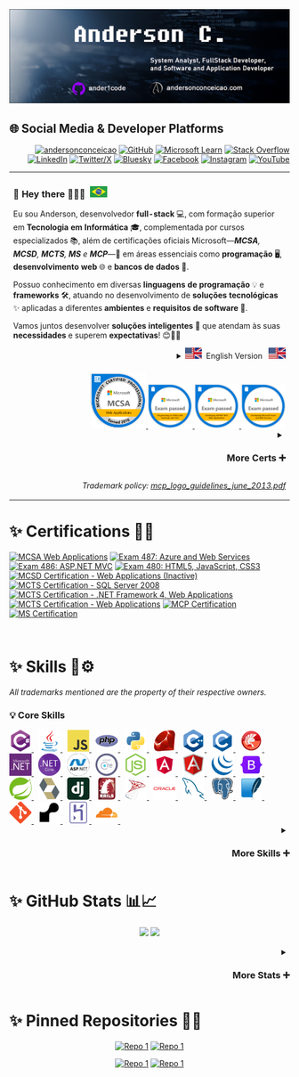 <div align="center">
  <img src="./assets/banner.png" alt="Header">
</div>

## 🌐 Social Media & Developer Platforms  

<div align="right">

[![andersonconceicao](https://img.shields.io/badge/andersonconceicao.com-2D4355?style=for-the-badge&logo=google-chrome&logoColor=white)](https://andersonconceicao.com/)
[![GitHub](https://img.shields.io/badge/GitHub-181717?style=for-the-badge&logo=github&logoColor=white)](https://github.andersonconceicao.com/)
[![Microsoft Learn](https://img.shields.io/badge/Microsoft%20Learn-0078D4?style=for-the-badge&logo=microsoft&logoColor=white)](https://learn.microsoft.com/)
[![Stack Overflow](https://img.shields.io/badge/Stack%20Overflow-F58025?style=for-the-badge&logo=stackoverflow&logoColor=white)](https://stack.andersonconceicao.com/)
[![LinkedIn](https://img.shields.io/badge/LinkedIn-0A66C2?style=for-the-badge&logo=linkedin&logoColor=white)](https://www.linkedin.com/)
[![Twitter/X](https://img.shields.io/badge/Twitter/X-000000?style=for-the-badge&logo=x&logoColor=white)](https://x.andersonconceicao.com/)
[![Bluesky](https://img.shields.io/badge/Bluesky-0055FF?style=for-the-badge&logo=bluesky&logoColor=white)](https://bsky.app/profile/andersonconceicao.com)
[![Facebook](https://img.shields.io/badge/Facebook-1877F2?style=for-the-badge&logo=facebook&logoColor=white)](https://face.andersonconceicao.com/)
[![Instagram](https://img.shields.io/badge/Instagram-E4405F?style=for-the-badge&logo=instagram&logoColor=white)](https://insta.andersonconceicao.com/)
[![YouTube](https://img.shields.io/badge/YouTube-FF0000?style=for-the-badge&logo=youtube&logoColor=white)](https://youtube.andersonconceicao.com/)

</div>

<table>
  <tr>
    <td>
      <div>
        <h3>🌟 <strong>Hey there</strong> 👋🏻😁 &nbsp;<img src="assets/flags/portuguese.png" style="height:20px;" alt="Portuguese Flag"></h3>
        <p>
          Eu sou Anderson, desenvolvedor <strong>full-stack</strong> 💻, com formação superior em <strong>Tecnologia em Informática</strong> 🎓,
          complementada por cursos especializados 📚, além de certificações oficiais Microsoft—<em><strong>MCSA</strong>, <strong>MCSD</strong>, <strong>MCTS</strong>, <strong>MS</strong> e <strong>MCP</strong></em>—🏅
          em áreas essenciais como <strong>programação</strong> 🖥️, <strong>desenvolvimento web</strong> 🌐 e <strong>bancos de dados</strong> 💾.
        </p>
        <p>
          Possuo conhecimento em diversas <strong>linguagens de programação</strong> 💡 e <strong>frameworks</strong> 🛠️,
          atuando no desenvolvimento de <strong>soluções tecnológicas</strong> ✨ aplicadas a diferentes <strong>ambientes</strong> e <strong>requisitos de software</strong> 🌟.
        </p>
        <p>
          Vamos juntos desenvolver <strong>soluções inteligentes</strong> 🤖 que atendam às suas <strong>necessidades</strong> e superem <strong>expectativas</strong>! 😊🚀✨
        </p>
      </div>
      <details align="right">
        <summary>
          <img src="assets/flags/english.png" style="height:20px;" alt="English Flag">&nbsp;&nbsp;English Version&nbsp;&nbsp;
          <img src="assets/flags/english.png" style="height:20px;" alt="English Flag">
        </summary>
        <br>
        <p>
          <em>I am Anderson, a</em> <strong><em>full-stack developer</em></strong> 💻 <em>with a bachelor's degree in</em> 
          <strong><em>Information Technology</em></strong> 🎓,
          <em>complemented by specialized courses</em> 📚 <em>and official Microsoft certifications—</em>
          <strong><em>MCSA</em>, <em>MCSD</em>, <em>MCTS</em>, <em>MS</em>, <em>MCP</em></strong>—🏅
          <em>in key areas such as</em> <strong><em>programming</em></strong> 🖥️, <strong><em>web development</em></strong> 🌐, 
          <em>and</em> <strong><em>databases</em></strong> 💾.
        </p>
        <p>
          <em>I have expertise in various</em> <strong><em>programming languages</em></strong> 💡 <em>and</em> 
          <strong><em>frameworks</em></strong> 🛠️,
          <em>working on the development of</em> <strong><em>technological solutions</em></strong> ✨ 
          <em>tailored to different</em> <strong><em>environments</em></strong> <em>and</em> 
          <strong><em>software requirements</em></strong> 🌟.
        </p>
        <p>
          <em>Let's work together to develop</em> <strong><em>smart solutions</em></strong> 🤖 
          <em>that meet your</em> <strong><em>needs</em></strong> <em>and exceed your</em> 
          <strong><em>expectations</em></strong>! 😊🚀✨
        </p>
      </details>
    </td>
  </tr>
  <tr>
    <td>
      <br>
      <div align="right">
        <a href="https://www.credly.com/badges/c4a6bfa3-6cdb-49c9-beb0-ac804606c3d6/public_url">
          <img src="assets/certifications/credly/mcsa-web-applications-certified-2016.png"
               alt="MCSA Web Applications Certified 2016" style="height:100px;">
        </a>
        <a href="https://www.credly.com/badges/3e82880c-b590-4d3b-b74f-e6a9bdffd87e/public_url">
          <img src="assets/certifications/credly/exam-480-programming-in-html5-with-javascript-and-css3.png"
               alt="Exam 480: Programming in HTML5 with JavaScript and CSS3" style="height:80px;">
        </a>
        <a href="https://www.credly.com/badges/42df4d45-b0ea-4ceb-b65f-5de9cabab4d9/public_url">
          <img src="assets/certifications/credly/exam-486-developing-asp-net-mvc-web-applications.png"
               alt="Exam 486: Developing ASP.NET MVC Web Applications" style="height:80px;">
        </a>
        <a href="https://www.credly.com/badges/8835a8be-b60c-4c71-893f-7b47f7950296/public_url">
          <img src="assets/certifications/credly/exam-487-developing-microsoft-azure-and-web-services.png"
               alt="Exam 487: Developing Microsoft Azure and Web Services" style="height:80px;">
        </a>
      </div>
      <div>
        <details>
          <summary align="right"><h3>More Certs ➕</h3></summary>
          <div align="right">
            <a href="https://mcp.andersonconceicao.com">
              <img src="assets/certifications/transcription/mcsd.png" alt="MCSD Certification" style="height:80px;">
            </a>
            <a href="https://mcp.andersonconceicao.com">
              <img src="assets/certifications/transcription/mcp.png" alt="MCP Certification" style="height:50px;">
            </a>
            <a href="https://mcp.andersonconceicao.com">
              <img src="assets/certifications/transcription/mcts.png" alt="MCTS Certification" style="height:50px;">
            </a>
            <a href="https://mcp.andersonconceicao.com">
              <img src="assets/certifications/transcription/ms.png" alt="MS Certification" style="height:50px;">
            </a>
          </div>
        </details>
        <p align="right"><em>Trademark policy: <a href="https://download.microsoft.com/download/5/4/f/54f69536-6b19-4817-ab48-ab2c6856eae5/mcp_logo_guidelines_june_2013.pdf">mcp_logo_guidelines_june_2013.pdf</a></em></p>
      </div>
    </td>
  </tr>
</table>

<h1>✨ Certifications 🥇📜</h1>


[![MCSA Web Applications](https://img.shields.io/badge/MCSA%20Web%20Applications-Certified-blue)](https://www.credly.com/badges/c4a6bfa3-6cdb-49c9-beb0-ac804606c3d6/public_url)
[![Exam 487: Azure and Web Services](https://img.shields.io/badge/Exam%20487-Microsoft%20Azure-purple)](https://www.credly.com/badges/8835a8be-b60c-4c71-893f-7b47f7950296/public_url)
[![Exam 486: ASP.NET MVC](https://img.shields.io/badge/Exam%20486-ASP.NET%20MVC-red)](https://www.credly.com/badges/42df4d45-b0ea-4ceb-b65f-5de9cabab4d9/public_url)
[![Exam 480: HTML5, JavaScript, CSS3](https://img.shields.io/badge/Exam%20480-HTML5%2FJavaScript%2FCSS3-orange)](https://www.credly.com/badges/3e82880c-b590-4d3b-b74f-e6a9bdffd87e/public_url)
[![MCSD Certification - Web Applications (Inactive)](https://img.shields.io/badge/MCSD-Web%20Applications%20%28inactive%29-D3D3D3)](https://mcp.andersonconceicao.com)
[![MCTS Certification - SQL Server 2008](https://img.shields.io/badge/MCTS-SQL%20Server%202008-yellow)](https://mcp.andersonconceicao.com)
[![MCTS Certification - .NET Framework 4, Web Applications](https://img.shields.io/badge/MCTS-.NET%20Framework-yellow)](https://mcp.andersonconceicao.com)
[![MCTS Certification - Web Applications](https://img.shields.io/badge/MCTS-Web%20Applications-yellow)](https://mcp.andersonconceicao.com)
[![MCP Certification](https://img.shields.io/badge/MCP-Certified-green)](https://mcp.andersonconceicao.com)
[![MS Certification](https://img.shields.io/badge/MS-Certified-005A9E)](https://mcp.andersonconceicao.com)

<br>
<h1>✨ Skills 🧠⚙️</h1>

<span align="right"><em>All trademarks mentioned are the property of their respective owners.</em></span>
<h3>💡 Core Skills</h3>

<a href="https://learn.microsoft.com/en-us/dotnet/csharp/" target="_blank">
    <img src="assets/icons/csharp.svg" title="csharp" alt="csharp" width="40" height="40" />
</a>&nbsp;
<a href="https://www.java.com/" target="_blank">
    <img src="assets/icons/java.svg" title="java" alt="java" width="40" height="40" />
</a>&nbsp;
<a href="https://developer.mozilla.org/en-US/docs/Web/JavaScript" target="_blank">
    <img src="assets/icons/javascript.svg" title="javascript" alt="javascript" width="40" height="40" />
</a>&nbsp;
<a href="https://www.php.net/" target="_blank">
    <img src="assets/icons/php.svg" title="php" alt="php" width="40" height="40" />
</a>&nbsp;
<a href="https://www.python.org/" target="_blank">
    <img src="assets/icons/python.svg" title="python" alt="python" width="40" height="40" />
</a>&nbsp;
<a href="https://www.ruby-lang.org/" target="_blank">
    <img src="assets/icons/ruby.svg" title="ruby" alt="ruby" width="40" height="40" />
</a>&nbsp;
<a href="https://en.wikipedia.org/wiki/C%2B%2B" target="_blank">
    <img src="assets/icons/cplusplus.svg" title="cplusplus" alt="cplusplus" width="40" height="40" />
</a>&nbsp;
<a href="https://en.wikipedia.org/wiki/C_(programming_language)" target="_blank">
    <img src="assets/icons/c.svg" title="c" alt="c" width="40" height="40" />
</a>&nbsp;
<a href="https://www.embarcadero.com/products/delphi" target="_blank">
    <img src="assets/icons/delphi.svg" title="delphi" alt="delphi" width="40" height="40" />
</a>&nbsp;
<a href="https://dotnet.microsoft.com/" target="_blank">
    <img src="assets/icons/dotnet.svg" title="dotnet" alt="dotnet" width="40" height="40" />
</a>&nbsp;
<a href="https://dotnet.microsoft.com/" target="_blank">
    <img src="assets/icons/dotnetcore.svg" title="dotnetcore" alt="dotnetcore" width="40" height="40" />
</a>&nbsp;
<a href="https://dotnet.microsoft.com/apps/aspnet" target="_blank">
    <img src="assets/icons/aspnet.svg" title="aspnet" alt="aspnet" width="40" height="40" />
</a>&nbsp;
<a href="https://dotnet.microsoft.com/apps/aspnet" target="_blank">
    <img src="assets/icons/aspnetcore.svg" title="aspnetcore" alt="aspnetcore" width="40" height="40" />
</a>&nbsp;
<a href="https://nodejs.org/" target="_blank">
    <img src="assets/icons/nodejs.svg" title="nodejs" alt="nodejs" width="40" height="40" />
</a>&nbsp;
<a href="https://angular.io/" target="_blank">
    <img src="assets/icons/angular.svg" title="angular" alt="angular" width="40" height="40" />
</a>&nbsp;
<a href="https://angularjs.org/" target="_blank">
    <img src="assets/icons/angularjs.svg" title="angularjs" alt="angularjs" width="40" height="40" />
</a>&nbsp;
<a href="https://jquery.com/" target="_blank">
    <img src="assets/icons/jquery.svg" title="jquery" alt="jquery" width="40" height="40" />
</a>&nbsp;
<a href="https://getbootstrap.com/" target="_blank">
    <img src="assets/icons/bootstrap.svg" title="bootstrap" alt="bootstrap" width="40" height="40" />
</a>&nbsp;
<a href="https://spring.io/" target="_blank">
    <img src="assets/icons/spring.svg" title="spring" alt="spring" width="40" height="40" />
</a>&nbsp;
<a href="https://hibernate.org/" target="_blank">
    <img src="assets/icons/hibernate.svg" title="hibernate" alt="hibernate" width="40" height="40" />
</a>&nbsp;
<a href="https://www.djangoproject.com/" target="_blank">
    <img src="assets/icons/django.svg" title="djangoplain" alt="djangoplain" width="40" height="40" />
</a>&nbsp;
<a href="https://rubyonrails.org/" target="_blank">
    <img src="assets/icons/rails.svg" title="rails" alt="rails" width="40" height="40" />
</a>&nbsp;
<a href="https://www.microsoft.com/sql-server" target="_blank">
    <img src="assets/icons/microsoftsqlserver.svg" title="microsoftsqlserver" alt="microsoftsqlserver" width="40" height="40" />
</a>&nbsp;
<a href="https://www.oracle.com/database/" target="_blank">
    <img src="assets/icons/oracle.svg" title="oracle" alt="oracle" width="40" height="40" />
</a>&nbsp;
<a href="https://www.mysql.com/" target="_blank">
    <img src="assets/icons/mysql.svg" title="mysql" alt="mysql" width="40" height="40" />
</a>&nbsp;
<a href="https://www.postgresql.org/" target="_blank">
    <img src="assets/icons/postgresql.svg" title="postgresql" alt="postgresql" width="40" height="40" />
</a>&nbsp;
<a href="https://www.sqlite.org/" target="_blank">
    <img src="assets/icons/sqlite.svg" title="sqlite" alt="sqlite" width="40" height="40" />
</a>&nbsp;
<a href="https://git-scm.com/" target="_blank">
    <img src="assets/icons/git.svg" title="git" alt="git" width="40" height="40" />
</a>&nbsp;
<a href="https://www.render.com/" target="_blank">
    <img src="assets/icons/render.svg" title="render" alt="render" width="40" height="40" />
</a>&nbsp;
<a href="https://www.heroku.com/" target="_blank">
    <img src="assets/icons/heroku.svg" title="heroku" alt="heroku" width="40" height="40" />
</a>&nbsp;
<a href="https://www.cloudflare.com/" target="_blank">
    <img src="assets/icons/cloudflare.svg" title="cloudflare" alt="cloudflare" width="40" height="40" />
</a>&nbsp;

<details align="right">
  <summary align="right"><h3>More Skills ➕</h3></summary>
    <a href="https://www.typescriptlang.org/" target="_blank">
      <img src="assets/icons/typescript.svg" title="typescript" alt="typescript" width="40" height="40" />
    </a>&nbsp;
    <a href="https://go.dev/" target="_blank">
      <img src="assets/icons/go.svg" title="go" alt="go" width="40" height="40" />
    </a>&nbsp;
    <a href="https://www.scala-lang.org/" target="_blank">
      <img src="assets/icons/scala.svg" title="scala" alt="scala" width="40" height="40" />
    </a>&nbsp;
    <a href="https://www.lua.org/" target="_blank">
      <img src="assets/icons/lua.svg" title="lua" alt="lua" width="40" height="40" />
    </a>&nbsp;
    <a href="https://www.perl.org/" target="_blank">
      <img src="assets/icons/perl.svg" title="perl" alt="perl" width="40" height="40" />
    </a>&nbsp;
    <a href="https://learn.microsoft.com/en-us/office/vba/api/overview/" target="_blank">
      <img src="assets/icons/visualbasic.svg" title="visualbasic" alt="visualbasic" width="40" height="40" />
    </a>&nbsp;
    <a href="https://reactjs.org/" target="_blank">
      <img src="assets/icons/react.svg" title="react" alt="react" width="40" height="40" />
    </a>&nbsp;
    <a href="https://vuejs.org/" target="_blank">
      <img src="assets/icons/vuejs.svg" title="vuejs" alt="vuejs" width="40" height="40" />
    </a>&nbsp;
    <a href="https://expressjs.com/" target="_blank">
      <img src="assets/icons/express.svg" title="express" alt="express" width="40" height="40" />
    </a>&nbsp;
    <a href="https://www.playframework.com/" target="_blank">
      <img src="assets/icons/play.svg" title="play" alt="play" width="40" height="40" />
    </a>&nbsp;
    <a href="https://backbonejs.org/" target="_blank">
      <img src="assets/icons/backbonejs.svg" title="backbonejs" alt="backbonejs" width="40" height="40" />
    </a>&nbsp;
    <a href="https://materializecss.com/" target="_blank">
      <img src="assets/icons/materializecss.svg" title="materializecss" alt="materializecss" width="40" height="40" />
    </a>&nbsp;
    <a href="https://phonegap.com/" target="_blank">
      <img src="assets/icons/phonegap.svg" title="phonegap" alt="phonegap" width="40" height="40" />
    </a>&nbsp;
    <a href="https://www.mongodb.com/" target="_blank">
      <img src="assets/icons/mongodb.svg" title="mongodb" alt="mongodb" width="40" height="40" />
    </a>&nbsp;
    <a href="https://json.org/" target="_blank">
      <img src="assets/icons/json.svg" title="json" alt="json" width="40" height="40" />
    </a>&nbsp;
    <a href="https://sass-lang.com/" target="_blank">
      <img src="assets/icons/sass.svg" title="sass" alt="sass" width="40" height="40" />
    </a>&nbsp;
    <a href="https://lesscss.org/" target="_blank">
      <img src="assets/icons/less.svg" title="less" alt="less" width="40" height="40" />
    </a>&nbsp;
    <a href="https://coffeescript.org/" target="_blank">
      <img src="assets/icons/coffeescript.svg" title="coffeescript" alt="coffeescript" width="40" height="40" />
    </a>&nbsp;
</details>

<h1>✨ GitHub Stats 📊📈 </h1>
<div>
    <div align="center">
        <img src="https://github-readme-stats.vercel.app/api?username=ander1code&show_icons=true&theme=react"
            style="height:200px;" />
        <img src="https://github-readme-stats.vercel.app/api/top-langs/?username=ander1code&layout=compact&langs_count=12&theme=react"
            style="height:201px;" />
    </div>
    <div>
        <br>
        <details>
            <summary align="right"><h3>More Stats ➕</h3></summary>
            <br>
            <div align="center">
                <img src="http://github-readme-streak-stats.herokuapp.com?user=ander1code&theme=react&background=0d1117"
                    style="height:205px;" />
                <img src="https://github-contribution-stats.vercel.app/api/?username=ander1code&theme=dark&layout=compact"
                    style="height:204px;" /><br>
                <img src="https://github-profile-summary-cards.vercel.app/api/cards/profile-details?username=ander1code&theme=react"
                    alt="anderson" style="height:210px;" />
            </div>
        </details>
    </div>
</div>

<h1>✨ Pinned Repositories 📌📂</h1>
<div align="center">

[![Repo 1](https://github-readme-stats.vercel.app/api/pin/?username=ander1code&repo=angular-spring-blog&theme=react)](https://github.com/ander1code/angular-spring-blog)
[![Repo 1](https://github-readme-stats.vercel.app/api/pin/?username=ander1code&repo=SGE-Monografia-2007&theme=react)](https://github.com/ander1code/SGE-Monografia-2007)

[![Repo 1](https://github-readme-stats.vercel.app/api/pin/?username=ander1code&repo=crud-sharp&theme=react)](https://github.com/ander1code/crud-sharp)
[![Repo 1](https://github-readme-stats.vercel.app/api/pin/?username=ander1code&repo=gapapp-android&theme=react)](https://github.com/ander1code/gapapp-android)

</div>
